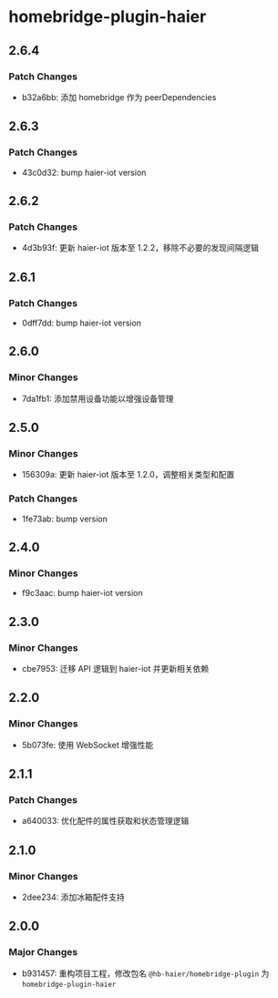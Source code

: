 # homebridge-plugin-haier

## 2.6.4

### Patch Changes

- b32a6bb: 添加 homebridge 作为 peerDependencies

## 2.6.3

### Patch Changes

- 43c0d32: bump haier-iot version

## 2.6.2

### Patch Changes

- 4d3b93f: 更新 haier-iot 版本至 1.2.2，移除不必要的发现间隔逻辑

## 2.6.1

### Patch Changes

- 0dff7dd: bump haier-iot version

## 2.6.0

### Minor Changes

- 7da1fb1: 添加禁用设备功能以增强设备管理

## 2.5.0

### Minor Changes

- 156309a: 更新 haier-iot 版本至 1.2.0，调整相关类型和配置

### Patch Changes

- 1fe73ab: bump version

## 2.4.0

### Minor Changes

- f9c3aac: bump haier-iot version

## 2.3.0

### Minor Changes

- cbe7953: 迁移 API 逻辑到 haier-iot 并更新相关依赖

## 2.2.0

### Minor Changes

- 5b073fe: 使用 WebSocket 增强性能

## 2.1.1

### Patch Changes

- a640033: 优化配件的属性获取和状态管理逻辑

## 2.1.0

### Minor Changes

- 2dee234: 添加冰箱配件支持

## 2.0.0

### Major Changes

- b931457: 重构项目工程，修改包名 `@hb-haier/homebridge-plugin` 为 `homebridge-plugin-haier`
